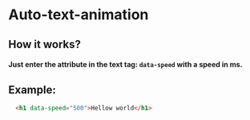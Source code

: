 # Auto-text-animation
## How it works?
#### Just enter the attribute in the text tag: `data-speed` with a speed in ms.
## Example:
```html
  <h1 data-speed="500">Hellow world</h1>
```
